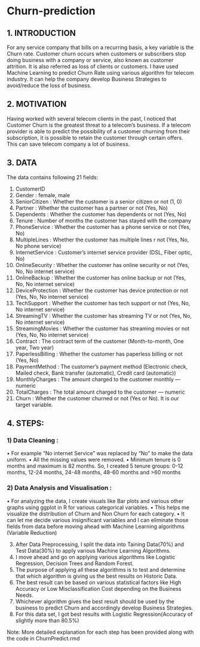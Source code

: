 # Churn-prediction

## 1. INTRODUCTION

For any service company that bills on a recurring basis, a key variable is the Churn rate. Customer churn occurs when customers or subscribers stop doing business with a company or service, also known as customer attrition. It is also referred as loss of clients or customers. I have used Machine Learning to predict Churn Rate using various algorithm for telecom industry. It can help the company develop Business Strategies to avoid/reduce the loss of business.

## 2. MOTIVATION

Having worked with several telecom clients in the past, I noticed that Customer Churn is the greatest threat to a  telecom’s business. If a telecom provider is able to predict the possibility of a customer churning from their subscription, it is possible to retain the customer through certain offers. This can save telecom company a lot of business.

## 3. DATA

The data contains following 21 fields:
1. CustomerID
2. Gender : female, male
3. SeniorCitizen  : Whether the customer is a senior citizen or not (1, 0)
4. Partner : Whether the customer has a partner or not (Yes, No)
5. Dependents : Whether the customer has dependents or not (Yes, No)
6. Tenure : Number of months the customer has stayed with the company
7. PhoneService  : Whether the customer has a phone service or not (Yes, No)
8. MultipleLines  : Whether the customer has multiple lines r not (Yes, No, No phone service)
9. InternetService : Customer’s internet service provider (DSL, Fiber optic, No)
10. OnlineSecurity  : Whether the customer has online security or not (Yes, No, No internet service)
11. OnlineBackup : Whether the customer has online backup or not (Yes, No, No internet service)
12. DeviceProtection : Whether the customer has device protection or not (Yes, No, No internet service)
13. TechSupport  : Whether the customer has tech support or not (Yes, No, No internet service)
14. StreamingTV  : Whether the customer has streaming TV or not (Yes, No, No internet service)
15. StreamingMovies : Whether the customer has streaming movies or not (Yes, No, No internet service)
16. Contract : The contract term of the customer (Month-to-month, One year, Two year)
17. PaperlessBilling : Whether the customer has paperless billing or not (Yes, No)
18. PaymentMethod : The customer’s payment method (Electronic check, Mailed check, Bank transfer (automatic), Credit card (automatic))
19. MonthlyCharges : The amount charged to the customer monthly — numeric 
20. TotalCharges : The total amount charged to the customer — numeric
21. Churn : Whether the customer churned or not (Yes or No). It is our target variable.

## 4. STEPS:

### 1)	Data Cleaning  :
•	 For example “No internet Service” was replaced by “No” to make the data uniform.
•	 All the missing values were removed. 
•	 Minimum tenure is 0 months and maximum is 82 months. So, I created 5 tenure groups:
   0-12 months, 12-24 months, 24-48 months, 48-60 months and >60 months

### 2)	Data Analysis and Visualisation :
•	 For analyzing the data, I create visuals like Bar plots and various other graphs using ggplot in R for various categorical variables. 
•	 This helps me visualize the distribution of Churn and Non Churn for each category. 
•	 It can let me decide various insignificant variables and I can eliminate those fields from data before moving ahead with Machine     Learning algorithms (Variable Reduction)

3)	After Data Preprocessing, I split the data into Taining Data(70%) and Test Data(30%) to apply various Machine Learning Algorithms.
4)	I move ahead and go on applying various algorithms like Logistic Regression, Decision Trees and Random Forest.
5)	The purpose of applying all these algorithms is to test and determine that which algorithm is giving us the best results on Historic Data. 
6)	The best result can be based on various statistical factors like  High Accuracy or Low Misclassification Cost depending on the Business Needs.
7)	Whichever algorithm gives the best result should be used by the business to predict Churn and accordingly develop Business Strategies. 
8) For this data set, I got best results with Logistic Regression(Accuracy of slightly more than 80.5%)

Note: More detailed explanation for each step has been provided along with the code in ChurnPredict.rmd




